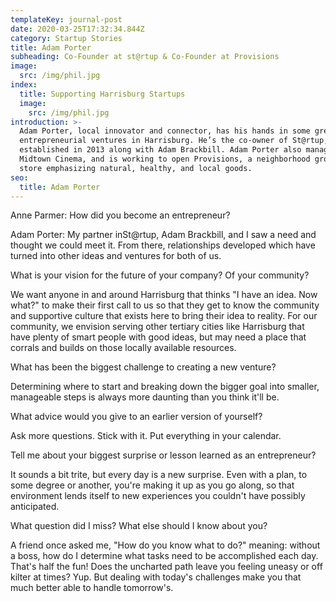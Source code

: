 ```yaml
---
templateKey: journal-post
date: 2020-03-25T17:32:34.844Z
category: Startup Stories
title: Adam Porter
subheading: Co-Founder at st@rtup & Co-Founder at Provisions
image:
  src: /img/phil.jpg
index:
  title: Supporting Harrisburg Startups
  image:
    src: /img/phil.jpg
introduction: >-
  Adam Porter, local innovator and connector, has his hands in some great
  entrepreneurial ventures in Harrisburg. He’s the co-owner of St@rtup,
  established in 2013 along with Adam Brackbill. Adam Porter also manages
  Midtown Cinema, and is working to open Provisions, a neighborhood grocery
  store emphasizing natural, healthy, and local goods. 
seo:
  title: Adam Porter
---
```

Anne Parmer: How did you become an entrepreneur?



Adam Porter: My partner inSt@rtup, Adam Brackbill, and I saw a need and thought we could meet it. From there, relationships developed which have turned into other ideas and ventures for both of us.



What is your vision for the future of your company? Of your community?



We want anyone in and around Harrisburg that thinks "I have an idea. Now what?" to make their first call to us so that they get to know the community and supportive culture that exists here to bring their idea to reality. For our community, we envision serving other tertiary cities like Harrisburg that have plenty of smart people with good ideas, but may need a place that corrals and builds on those locally available resources.



What has been the biggest challenge to creating a new venture?



Determining where to start and breaking down the bigger goal into smaller, manageable steps is always more daunting than you think it'll be.



What advice would you give to an earlier version of yourself?



Ask more questions. Stick with it. Put everything in your calendar.



Tell me about your biggest surprise or lesson learned as an entrepreneur?



It sounds a bit trite, but every day is a new surprise. Even with a plan, to some degree or another, you're making it up as you go along, so that environment lends itself to new experiences you couldn't have possibly anticipated.



What question did I miss? What else should I know about you?



A friend once asked me, "How do you know what to do?" meaning: without a boss, how do I determine what tasks need to be accomplished each day. That's half the fun! Does the uncharted path leave you feeling uneasy or off kilter at times? Yup. But dealing with today's challenges make you that much better able to handle tomorrow's.
